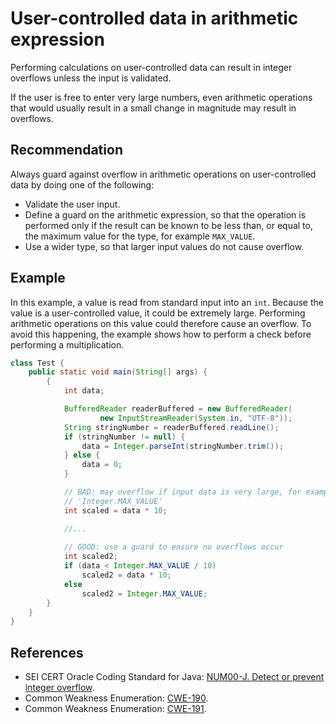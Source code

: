 # User-controlled data in arithmetic expression
Performing calculations on user-controlled data can result in integer overflows unless the input is validated.

If the user is free to enter very large numbers, even arithmetic operations that would usually result in a small change in magnitude may result in overflows.


## Recommendation
Always guard against overflow in arithmetic operations on user-controlled data by doing one of the following:

* Validate the user input.
* Define a guard on the arithmetic expression, so that the operation is performed only if the result can be known to be less than, or equal to, the maximum value for the type, for example `MAX_VALUE`.
* Use a wider type, so that larger input values do not cause overflow.

## Example
In this example, a value is read from standard input into an `int`. Because the value is a user-controlled value, it could be extremely large. Performing arithmetic operations on this value could therefore cause an overflow. To avoid this happening, the example shows how to perform a check before performing a multiplication.


```java
class Test {
	public static void main(String[] args) {
		{
			int data;

			BufferedReader readerBuffered = new BufferedReader(
					new InputStreamReader(System.in, "UTF-8"));
			String stringNumber = readerBuffered.readLine();
			if (stringNumber != null) {
				data = Integer.parseInt(stringNumber.trim());
			} else {
				data = 0;
			}

			// BAD: may overflow if input data is very large, for example
			// 'Integer.MAX_VALUE'
			int scaled = data * 10;

			//...
			
			// GOOD: use a guard to ensure no overflows occur
			int scaled2;
			if (data < Integer.MAX_VALUE / 10)
				scaled2 = data * 10;
			else
				scaled2 = Integer.MAX_VALUE;
		}
	}
}
```

## References
* SEI CERT Oracle Coding Standard for Java: [NUM00-J. Detect or prevent integer overflow](https://wiki.sei.cmu.edu/confluence/display/java/NUM00-J.+Detect+or+prevent+integer+overflow).
* Common Weakness Enumeration: [CWE-190](https://cwe.mitre.org/data/definitions/190.html).
* Common Weakness Enumeration: [CWE-191](https://cwe.mitre.org/data/definitions/191.html).
